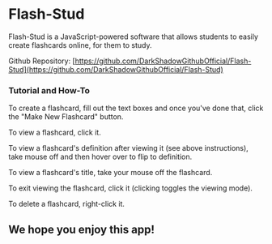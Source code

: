 # Flash-Stud

Flash-Stud is a JavaScript-powered software that allows students to easily create flashcards online, for them to study.

Github Repository: [https://github.com/DarkShadowGithubOfficial/Flash-Stud](https://github.com/DarkShadowGithubOfficial/Flash-Stud)

### Tutorial and How-To

To create a flashcard, fill out the text boxes and once you've done that, click the "Make New Flashcard" button.

To view a flashcard, click it.

To view a flashcard's definition after viewing it (see above instructions), take mouse off and then hover over to flip to definition.

To view a flashcard's title, take your mouse off the flashcard.

To exit viewing the flashcard, click it (clicking toggles the viewing mode).

To delete a flashcard, right-click it.

## We hope you enjoy this app!
